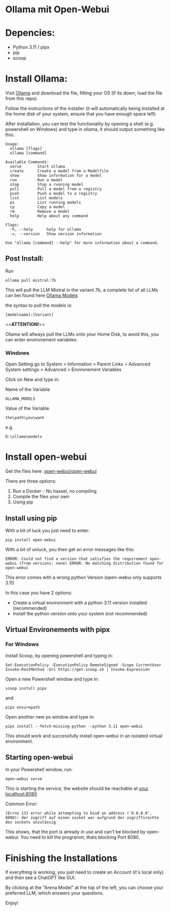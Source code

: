 # Ollama mit Open-Webui

# Depencies:

- Python 3.11 / pipx
- pip
- scoop

  

# Install Ollama:

Visit [Ollama](https://ollama.com/) and download the file, fitting your OS (If its down, load the file from this repo).

Follow the instructions of the installer (it will automatically being installed at the home disk of your system, ensure that you have enough space left)

After installation, you can test the functionality by opening a shell (e.g. powershell on Windows) and type in ollama, it should output something like this:

````
Usage:
  ollama [flags]
  ollama [command]

Available Commands:
  serve       Start ollama
  create      Create a model from a Modelfile
  show        Show information for a model
  run         Run a model
  stop        Stop a running model
  pull        Pull a model from a registry
  push        Push a model to a registry
  list        List models
  ps          List running models
  cp          Copy a model
  rm          Remove a model
  help        Help about any command

Flags:
  -h, --help      help for ollama
  -v, --version   Show version information

Use "ollama [command] --help" for more information about a command.
````



## Post Install:

Run
````
ollama pull mistral:7b
````

This will pull the LLM Mistral in the variant 7b, a complete list of all LLMs can bei found here [Ollama Models](https://ollama.com/search)

the syntax to pull the models is:

`[modelname]:[Variant]`



==**ATTENTION!**==

Ollama will allways pull the LLMs onto your Home Disk, to avoid this, you can enter environement variables:



### Windows

Open Setting go to System > Information > Parent Links > Advanced System settings > Advanced > Environement Variables

Click on New and type in:

Name of the Variable
````
OLLAMA_MODELS
````

Value of the Variable

`
the\path\you\want
`

e.g.
````
D:\ollama\models
````



# Install open-webui

Get the files here: [open-webui/open-webui](https://github.com/open-webui/open-webui)

There are three options:

1. Run a Docker - No hassel, no compiling
2. Compile the files your own
3. Using pip



## Install using pip

With a bit of luck you just need to enter:

````
pip install open-webui
````

With a bit of unluck, you then get an error messages like this:

`
ERROR: Could not find a version that satisfies the requirement open-webui (from versions: none)
ERROR: No matching distribution found for open-webui
`

This error comes with a wrong python Version (open-webui only supports 3.11)


In this case you have 2 options:
- Create a virtual environment with a python 3.11 version installed (recommended)
- Install the python version onto your system (not recommended)



## Virtual Environements with pipx


### For Windows

Install Scoop, by opening powershell and typing in:

```
Set-ExecutionPolicy -ExecutionPolicy RemoteSigned -Scope CurrentUser
Invoke-RestMethod -Uri https://get.scoop.sh | Invoke-Expression
```

Open a new Powershell window and type in:

````
scoop install pipx
`````
and 
````
pipx ensurepath
````

Open another new ps window and type in:
````
pipx install --fetch-missing-python --python 3.11 open-webui
````
This should work and successfully install open-webui in an isolated virtual environment.



## Starting open-webui

In your Powershell window, run:
````
open-webui serve
 ````
This is starting the service, the website should be reachable at [your localhost:8080](http://localhost:8080/)

Common Error:
````
[Errno 13] error while attempting to bind on address ('0.0.0.0', 8080): der zugriff auf einen socket war aufgrund der zugriffsrechte des sockets unzulässig
````
This shows, that the port is already in use and can't be blocked by open-webui. You need to kill the programm, thats blocking Port 8080.


# Finishing the Installations

If everything is working, you just need to create an Account (it's local only) and then see a ChatGPT like GUI. 

By clicking at the "Arena Model" at the top of the left, you can choose your preferred LLM, which answers your questions.

Enjoy!
